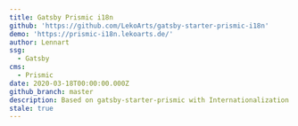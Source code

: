 ```yaml
---
title: Gatsby Prismic i18n
github: 'https://github.com/LekoArts/gatsby-starter-prismic-i18n'
demo: 'https://prismic-i18n.lekoarts.de/'
author: Lennart
ssg:
  - Gatsby
cms:
  - Prismic
date: 2020-03-18T00:00:00.000Z
github_branch: master
description: Based on gatsby-starter-prismic with Internationalization (i18n) support
stale: true
---
```


